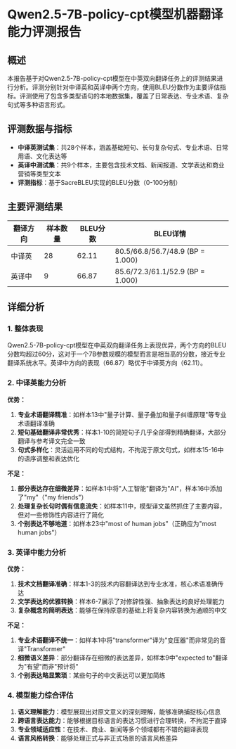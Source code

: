 # Qwen2.5-7B-policy-cpt模型机器翻译能力评测报告

## 概述

本报告基于对Qwen2.5-7B-policy-cpt模型在中英双向翻译任务上的评测结果进行分析。评测分别针对中译英和英译中两个方向，使用BLEU分数作为主要评估指标。评测使用了包含多类型语句的本地数据集，覆盖了日常表达、专业术语、复杂句式等多种语言形式。

## 评测数据与指标

* **中译英测试集**：共28个样本，涵盖基础短句、长句复杂句式、专业术语、日常用语、文化表达等
* **英译中测试集**：共9个样本，主要包含技术文档、新闻报道、文学表达和商业营销等类型文本
* **评测指标**：基于SacreBLEU实现的BLEU分数（0-100分制）

## 主要评测结果

| 翻译方向 | 样本数量 | BLEU分数 | BLEU详情 |
|---------|---------|---------|---------|
| 中译英 | 28 | 62.11 | 80.5/66.8/56.7/48.9 (BP = 1.000) |
| 英译中 | 9 | 66.87 | 85.6/72.3/61.1/52.9 (BP = 1.000) |

## 详细分析

### 1. 整体表现

Qwen2.5-7B-policy-cpt模型在中英双向翻译任务上表现优异，两个方向的BLEU分数均超过60分，这对于一个7B参数规模的模型而言是相当高的分数，接近专业翻译系统水平。英译中方向的表现（66.87）略优于中译英方向（62.11）。

### 2. 中译英能力分析

**优势：**
1. **专业术语翻译精准**：如样本13中"量子计算、量子叠加和量子纠缠原理"等专业术语翻译准确
2. **短句基础翻译非常优秀**：样本1-10的简短句子几乎全部得到精确翻译，大部分翻译与参考译文完全一致
3. **句式多样化**：灵活运用不同的句式结构，不拘泥于原文句式，如样本15-16中的语序调整和表达优化

**不足：**
1. **部分表达存在细微差异**：如样本1中将"人工智能"翻译为"AI"，样本16中添加了"my"（"my friends"）
2. **处理复杂长句时偶有信息流失**：如样本11中，模型译文虽然抓住了主要内容，但对一些修饰性内容进行了简化
3. **个别表达不够地道**：如样本23中"most of human jobs"（正确应为"most human jobs"）

### 3. 英译中能力分析

**优势：**
1. **技术文档翻译准确**：样本1-3的技术内容翻译达到专业水准，核心术语准确传达
2. **文学表达的优雅转换**：样本6-7展示了对修辞性强、抽象表达的良好处理能力
3. **复杂概念的简明表达**：能够在保持原意的基础上将复杂内容转换为通顺的中文

**不足：**
1. **专业术语翻译不统一**：如样本1中将"transformer"译为"变压器"而非常见的音译"Transformer"
2. **细微语义差异**：部分翻译存在细微的表达差异，如样本9中"expected to"翻译为"有望"而非"预计将"
3. **个别表达略显繁琐**：某些句子的中文表达可以更加简练

### 4. 模型能力综合评估

1. **语义理解能力**：模型展现出对原文意义的深刻理解，能够准确捕捉核心信息
2. **跨语言表达能力**：能够根据目标语言的表达习惯进行合理转换，不拘泥于直译
3. **专业领域适应性**：在技术、商业、新闻等多个领域都有不错的翻译表现
4. **语言风格转换**：能够处理正式与非正式场景的语言风格差异

